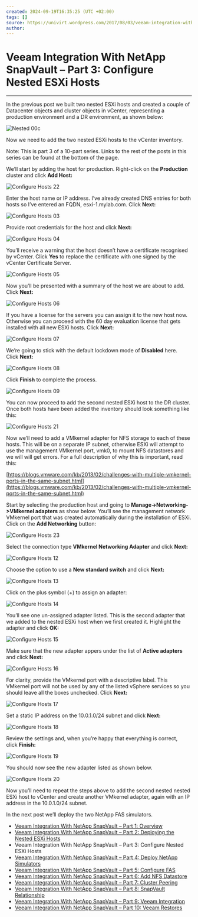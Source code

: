 ```yaml
---
created: 2024-09-19T16:35:25 (UTC +02:00)
tags: []
source: https://univirt.wordpress.com/2017/08/03/veeam-integration-with-netapp-snapvault-part-3-configure-nested-esxi-hosts/
author: 
---
```


# Veeam Integration With NetApp SnapVault – Part 3: Configure Nested ESXi Hosts

---
In the previous post we built two nested ESXi hosts and created a couple of Datacenter objects and cluster objects in vCenter, representing a production environment and a DR environment, as shown below:

![Nested 00c](https://univirt.wordpress.com/wp-content/uploads/2017/05/nested-00c.jpg?w=809)

Now we need to add the two nested ESXi hosts to the vCenter inventory.

Note: This is part 3 of a 10-part series. Links to the rest of the posts in this series can be found at the bottom of the page.

We’ll start by adding the host for production. Right-click on the **Production** cluster and click **Add Host:**

![Configure Hosts 22](https://univirt.wordpress.com/wp-content/uploads/2017/05/configure-hosts-22.jpg?w=809)

Enter the host name or IP address. I’ve already created DNS entries for both hosts so I’ve entered an FQDN, esxi-1.mylab.com. Click **Next:**

![Configure Hosts 03](https://univirt.wordpress.com/wp-content/uploads/2017/05/configure-hosts-03.jpg?w=809)

Provide root credentials for the host and click **Next:**

![Configure Hosts 04](https://univirt.wordpress.com/wp-content/uploads/2017/05/configure-hosts-04.jpg?w=809)

You’ll receive a warning that the host doesn’t have a certificate recognised by vCenter. Click **Yes** to replace the certificate with one signed by the vCenter Certificate Server.

![Configure Hosts 05](https://univirt.wordpress.com/wp-content/uploads/2017/05/configure-hosts-05.jpg?w=809)

Now you’ll be presented with a summary of the host we are about to add. Click **Next:**

![Configure Hosts 06](https://univirt.wordpress.com/wp-content/uploads/2017/05/configure-hosts-06.jpg?w=809)

If you have a license for the servers you can assign it to the new host now. Otherwise you can proceed with the 60 day evaluation license that gets installed with all new ESXi hosts. Click **Next:**

![Configure Hosts 07](https://univirt.wordpress.com/wp-content/uploads/2017/05/configure-hosts-07.jpg?w=809)

We’re going to stick with the default lockdown mode of **Disabled** here. Click **Next:**

![Configure Hosts 08](https://univirt.wordpress.com/wp-content/uploads/2017/05/configure-hosts-08.jpg?w=809)

Click **Finish** to complete the process.

![Configure Hosts 09](https://univirt.wordpress.com/wp-content/uploads/2017/05/configure-hosts-09.jpg?w=809)

You can now proceed to add the second nested ESXi host to the DR cluster. Once both hosts have been added the inventory should look something like this:

![Configure Hosts 21](https://univirt.wordpress.com/wp-content/uploads/2017/05/configure-hosts-21.jpg?w=809)

Now we’ll need to add a VMkernel adapter for NFS storage to each of these hosts. This will be on a separate IP subnet, otherwise ESXi will attempt to use the management VMkernel port, vmk0, to mount NFS datastores and we will will get errors. For a full description of why this is important, read this:

[https://blogs.vmware.com/kb/2013/02/challenges-with-multiple-vmkernel-ports-in-the-same-subnet.html](https://blogs.vmware.com/kb/2013/02/challenges-with-multiple-vmkernel-ports-in-the-same-subnet.html)

Start by selecting the production host and going to **Manage->Networking->VMkernel adapters** as show below. You’ll see the management network VMkernel port that was created automatically during the installation of ESXi. Click on the **Add Networking** button:

![Configure Hosts 23](https://univirt.wordpress.com/wp-content/uploads/2017/05/configure-hosts-23.jpg?w=809)

Select the connection type **VMkernel Networking Adapter** and click **Next:**

![Configure Hosts 12](https://univirt.wordpress.com/wp-content/uploads/2017/05/configure-hosts-12.jpg?w=809)

Choose the option to use a **New standard switch** and click **Next:**

![Configure Hosts 13](https://univirt.wordpress.com/wp-content/uploads/2017/05/configure-hosts-13.jpg?w=809)

Click on the plus symbol (+) to assign an adapter:

![Configure Hosts 14](https://univirt.wordpress.com/wp-content/uploads/2017/05/configure-hosts-14.jpg?w=809)

You’ll see one un-assigned adapter listed. This is the second adapter that we added to the nested ESXi host when we first created it. Highlight the adapter and click **OK:**

![Configure Hosts 15](https://univirt.wordpress.com/wp-content/uploads/2017/05/configure-hosts-15.jpg?w=809)

Make sure that the new adapter appers under the list of **Active adapters** and click **Next:**

![Configure Hosts 16](https://univirt.wordpress.com/wp-content/uploads/2017/05/configure-hosts-16.jpg?w=809)

For clarity, provide the VMkernel port with a descriptive label. This VMkernel port will not be used by any of the listed vSphere services so you should leave all the boxes unchecked. Click **Next:**

![Configure Hosts 17](https://univirt.wordpress.com/wp-content/uploads/2017/05/configure-hosts-17.jpg?w=809)

Set a static IP address on the 10.0.1.0/24 subnet and click **Next:**

![Configure Hosts 18](https://univirt.wordpress.com/wp-content/uploads/2017/05/configure-hosts-18.jpg?w=809)

Review the settings and, when you’re happy that everything is correct, click **Finish:**

![Configure Hosts 19](https://univirt.wordpress.com/wp-content/uploads/2017/05/configure-hosts-191.jpg?w=809)

You should now see the new adapter listed as shown below.

![Configure Hosts 20](https://univirt.wordpress.com/wp-content/uploads/2017/05/configure-hosts-201.jpg?w=809)

Now you’ll need to repeat the steps above to add the second nested nested ESXi host to vCenter and create another VMkernel adapter, again with an IP address in the 10.0.1.0/24 subnet.

In the next post we’ll deploy the two NetApp FAS simulators.

-   [Veeam Integration With NetApp SnapVault – Part 1: Overview](https://univirt.wordpress.com/2017/08/03/veeam-integration-with-netapp-snapvault-part-1-overview/)
-   [Veeam Integration With NetApp SnapVault – Part 2: Deploying the Nested ESXi Hosts](https://univirt.wordpress.com/2017/08/03/veeam-integration-with-netapp-snapvault-part-2-deploying-the-nested-esxi-hosts/)
-   Veeam Integration With NetApp SnapVault – Part 3: Configure Nested ESXi Hosts
-   [Veeam Integration With NetApp SnapVault – Part 4: Deploy NetApp Simulators](https://univirt.wordpress.com/2017/08/03/veeam-integration-with-netapp-snapvault-part-4-deploy-netapp-simulators/)
-   [Veeam Integration With NetApp SnapVault – Part 5: Configure FAS](https://univirt.wordpress.com/2017/08/03/veeam-integration-with-netapp-snapvault-part-5-configure-fas/)
-   [Veeam Integration With NetApp SnapVault – Part 6: Add NFS Datastore](https://univirt.wordpress.com/2017/08/03/veeam-integration-with-netapp-snapvault-part-6-add-nfs-datastore/)
-   [Veeam Integration With NetApp SnapVault – Part 7: Cluster Peering](https://univirt.wordpress.com/2017/08/03/veeam-integration-with-netapp-snapvault-part-7-cluster-peering/)
-   [Veeam Integration With NetApp SnapVault – Part 8: SnapVault Relationship](https://univirt.wordpress.com/2017/08/03/veeam-integration-with-netapp-snapvault-part-8-snapvault-relationship/)
-   [Veeam Integration With NetApp SnapVault – Part 9: Veeam Integration](https://univirt.wordpress.com/2017/08/03/veeam-integration-with-netapp-snapvault-part-9-veeam-integration/)
-   [Veeam Integration With NetApp SnapVault – Part 10: Veeam Restores](https://univirt.wordpress.com/2017/08/03/veeam-integration-with-netapp-snapvault-part-10-veeam-restores/)
